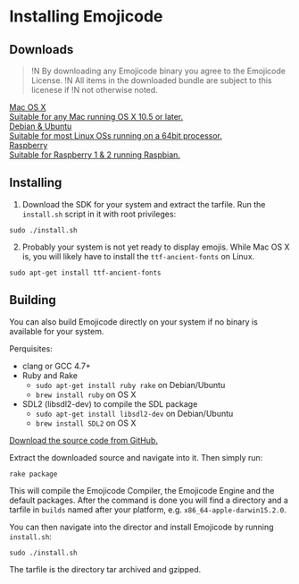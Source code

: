 # Installing Emojicode

## Downloads

>!N By downloading any Emojicode binary you agree to the Emojicode License.
>!N All items in the downloaded bundle are subject to this licenese if
>!N not otherwise noted.

<div class="link-list">
  <a href="reference" class="link-box">
    <div class="name">
      Mac OS X
    </div>
    Suitable for any Mac running OS X 10.5 or later.
  </a>
  <a href="reference" class="link-box">
    <div class="name">
      Debian & Ubuntu
    </div>
    Suitable for most Linux OSs running on a 64bit processor.
  </a>
  <a href="reference" class="link-box">
    <div class="name">
      Raspberry
    </div>
    Suitable for Raspberry 1 & 2 running Raspbian.
  </a>
</div>

## Installing

1. Download the SDK for your system and extract the tarfile.
  Run the `install.sh` script in it with root privileges:

  ```
  sudo ./install.sh
  ```

2. Probably your system is not yet ready to display emojis. While Mac OS X is,
  you will likely have to install the `ttf-ancient-fonts` on Linux.

  ```
  sudo apt-get install ttf-ancient-fonts
  ```

## Building

You can also build Emojicode directly on your system if no binary is available
for your system.

Perquisites:
- clang or GCC 4.7+
- Ruby and Rake
  - `sudo apt-get install ruby rake` on Debian/Ubuntu
  - `brew install ruby` on OS X
- SDL2 (libsdl2-dev) to compile the SDL package
  - `sudo apt-get install libsdl2-dev` on Debian/Ubuntu
  - `brew install SDL2` on OS X

[Download the source code from GitHub.](https://github.com/emojicode/emojicode)

Extract the downloaded source and navigate into it. Then simply run:

```
rake package
```

This will compile the Emojicode Compiler, the Emojicode Engine and the default
packages. After the command is done you will find a directory and a tarfile
in `builds` named after your platform, e.g. `x86_64-apple-darwin15.2.0`.

You can then navigate into the director and install Emojicode by running
`install.sh`:

```
sudo ./install.sh
```

The tarfile is the directory tar archived and gzipped.
